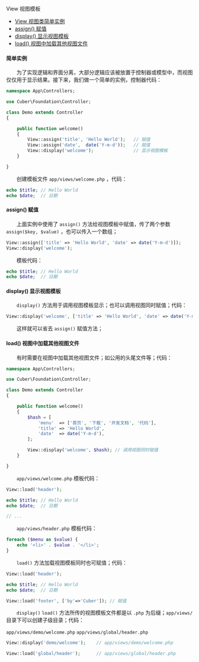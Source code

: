 View 视图模板

- [View 视图类简单实例](#view)
- [assign() 赋值](#assign)
- [display() 显示视图模板](#display)
- [load() 视图中加载其他视图文件](#load)

#### <a name="view">简单实例</a>

　　为了实现逻辑和界面分离，大部分逻辑应该被放置于控制器或模型中，而视图仅仅用于显示结果。接下来，我们做一个简单的实例，控制器代码：

```php
namespace App\Controllers;

use Cuber\Foundation\Controller;

class Demo extends Controller
{

    public function welcome()
    {
        View::assign('title', 'Hello World');   // 赋值
        View::assign('date',  date('Y-m-d'));   // 赋值
        View::display('welcome');               // 显示视图模板
    }

}
```

　　创建模板文件 `app/views/welcome.php` ，代码：

```php
echo $title; // Hello World
echo $date;  // 日期
```


#### <a name="assign">assign() 赋值</a>

　　上面实例中使用了 `assign()` 方法给视图模板中赋值，传了两个参数 `assign($key, $value)` ，也可以传入一个数组；

```php
View::assign(['title' => 'Hello World', 'date' => date('Y-m-d')]);
View::display('welcome');
```

　　模板代码：

```php
echo $title; // Hello World
echo $date;  // 日期
```


#### <a name="display">display() 显示视图模板</a>

　　`display()` 方法用于调用视图模板显示；也可以调用视图同时赋值；代码：

```php
View::display('welcome', ['title' => 'Hello World', 'date' => date('Y-m-d')]); // 调用视图同时赋值
```

　　这样就可以省去 `assign()` 赋值方法；


#### <a name="load">load() 视图中加载其他视图文件</a>

　　有时需要在视图中加载其他视图文件；如公用的头尾文件等；代码：

```php
namespace App\Controllers;

use Cuber\Foundation\Controller;

class Demo extends Controller
{

    public function welcome()
    {
        $hash = [
            'menu'  => ['首页', '下载', '开发文档', '代码'],
            'title' => 'Hello World',
            'date'  => date('Y-m-d'),
        ];

        View::display('welcome', $hash); // 调用视图同时赋值
    }

}
```

　　`app/views/welcome.php` 模板代码：

```php
View::load('header');

echo $title; // Hello World
echo $date;  // 日期

// ...
```

　　`app/views/header.php` 模板代码：

```php
foreach ($menu as $value) {
    echo '<li>' . $value . '</li>';
}
```

　　`load()` 方法加载视图模板同时也可赋值；代码：

```php
View::load('header');

echo $title; // Hello World
echo $date;  // 日期

View::load('footer', ['by'=>'Cuber']); // 赋值
```

　　`display()` `load()` 方法所传的视图模板文件都是以 `.php` 为后缀；`app/views/` 目录下可以创建子级目录；代码：

`app/views/demo/welcome.php`
`app/views/global/header.php`

```php
View::display('demo/welcome');    // app/views/demo/welcome.php

View::load('global/header');      // app/views/global/header.php
```
